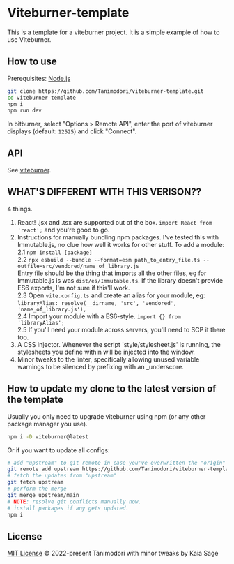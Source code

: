 # Viteburner-template

This is a template for a viteburner project. It is a simple example of how to use Viteburner.

## How to use

Prerequisites: [Node.js](https://nodejs.org/en/download/)

```bash
git clone https://github.com/Tanimodori/viteburner-template.git
cd viteburner-template
npm i
npm run dev
```

In bitburner, select "Options > Remote API", enter the port of viteburner displays (default: `12525`) and click "Connect".

## API

See [viteburner](https://github.com/Tanimodori/viteburner/blob/main/README.md).

## WHAT'S DIFFERENT WITH THIS VERISON??

4 things.

1. React! .jsx and .tsx are supported out of the box. `import React from 'react';` and you're good to go.
2. Instructions for manually bundling npm packages. I've tested this with Immutable.js, no clue how well it
works for other stuff. To add a module:  
2.1 `npm install [package]`  
2.2 `npx esbuild --bundle --format=esm path_to_entry_file.ts --outfile=src/vendored/name_of_library.js`  
Entry file should be the thing that imports all the other files, eg for Immutable.js is was `dist/es/Immutable.ts`. 
If the library doesn't provide ES6 exports, I'm not sure if this'll work.  
2.3 Open `vite.config.ts` and create an alias for your module, eg:
`libraryAlias: resolve(__dirname, 'src', 'vendored', 'name_of_library.js'),`  
2.4 Import your module with a ES6-style. `import {} from 'libraryAlias';`  
2.5 If you'll need your module across servers, you'll need to SCP it there too.
3. A CSS injector. Whenever the script 'style/stylesheet.js' is running, the stylesheets you define within will
be injected into the window.
4. Minor tweaks to the linter, specifically allowing unused variable warnings to be silenced by prefixing with an _underscore.

## How to update my clone to the latest version of the template

Usually you only need to upgrade viteburner using npm (or any other package manager you use).

```bash
npm i -D viteburner@latest
```

Or if you want to update all configs:

```bash
# add "upstream" to git remote in case you've overwritten the "origin"
git remote add upstream https://github.com/Tanimodori/viteburner-template.git
# fetch the updates from "upstream"
git fetch upstream
# perform the merge
git merge upstream/main
# NOTE: resolve git conflicts manually now.
# install packages if any gets updated.
npm i
```

## License

[MIT License](LICENSE) © 2022-present Tanimodori with minor tweaks by Kaia Sage
